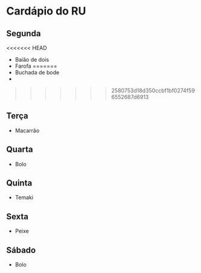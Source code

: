 # Cardápio do RU

## Segunda
<<<<<<< HEAD
- Baião de dois 
- Farofa
=======
- Buchada de bode
- 
>>>>>>> 2580753d18d350ccbf1bf0274f596552687d6913

## Terça
- Macarrão

## Quarta
- Bolo

## Quinta
- Temaki

## Sexta
- Peixe

## Sábado
- Bolo
